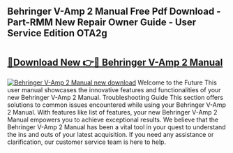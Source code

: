 ## Behringer V-Amp 2 Manual Free Pdf Download - Part-RMM New Repair Owner Guide - User Service Edition OTA2g

# <h2><a href="http://bc38286.oget.top/?id=Behringer+V-Amp+2+Manual">🔗Download New 👉🔴 Behringer V-Amp 2 Manual</a></h2>

[![Behringer V-Amp 2 Manual new download](https://i.imgur.com/5g1atiW.png)](http://bc38286.oget.top/?id=Behringer+V-Amp+2+Manual)
Welcome to the Future This user manual showcases the innovative features and functionalities of your new Behringer V-Amp 2 Manual. Troubleshooting Guide This section offers solutions to common issues encountered while using your Behringer V-Amp 2 Manual. With features like list of features, your new Behringer V-Amp 2 Manual empowers you to achieve exceptional results. We believe that the Behringer V-Amp 2 Manual has been a vital tool in your quest to understand the ins and outs of your latest acquisition. If you need any assistance or clarification, our customer service team is here to help.
